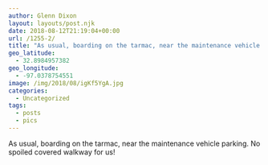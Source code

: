 ```yaml
---
author: Glenn Dixon
layout: layouts/post.njk
date: 2018-08-12T21:19:04+00:00
url: /1255-2/
title: "As usual, boarding on the tarmac, near the maintenance vehicle parking.  No spoiled covered walkway for us!"
geo_latitude:
  - 32.8984957382
geo_longitude:
  - -97.0378754551
image: /img/2018/08/igKf5YgA.jpg
categories:
  - Uncategorized
tags:
  - posts
  - pics
---
```

As usual, boarding on the tarmac, near the maintenance vehicle parking. No spoiled covered walkway for us!